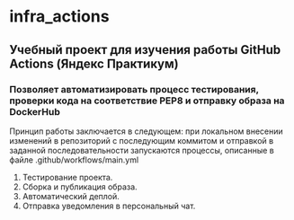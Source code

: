 # infra_actions
## Учебный проект для изучения работы GitHub Actions (Яндекс Практикум)
### Позволяет автоматизировать процесс тестирования, проверки кода на соответствие PEP8 и отправку образа на DockerHub
Принцип работы заключается в следующем: при локальном внесении изменений в репозиторий с последующим коммитом и отправкой в заданной последовательности запускаются процессы, описанные в файле .github/workflows/main.yml <br>
1. Тестирование проекта. <br>
2. Сборка и публикация образа. <br>
3. Автоматический деплой. <br>
4. Отправка уведомления в персональный чат. <br>
